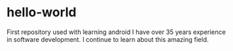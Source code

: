 # hello-world
First repository used with learning android
I have over 35 years experience in software development. I continue to learn about this amazing field.
